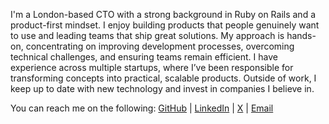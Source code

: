 I'm a London-based CTO with a strong background in Ruby on Rails and a product-first mindset. I enjoy building products that people genuinely want to use and leading teams that ship great solutions. My approach is hands-on, concentrating on improving development processes, overcoming technical challenges, and ensuring teams remain efficient. I have experience across multiple startups, where I’ve been responsible for transforming concepts into practical, scalable products. Outside of work, I keep up to date with new technology and invest in companies I believe in.

You can reach me on the following:
[GitHub](https://github.com/karlfreeman) | [LinkedIn](https://uk.linkedin.com/in/karlfreeman) | [X](https://x.com/karlfreeman) | [Email](karlfreeman@gmail.com)
